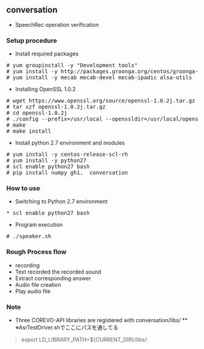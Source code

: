 ## conversation

* SpeechRec operation verification

### Setup procedure

* Install required packages
<pre>
# yum groupinstall -y "Development tools"
# yum install -y http://packages.groonga.org/centos/groonga-release-1.1.0-1.noarch.rpm
# yum install -y mecab mecab-devel mecab-ipadic alsa-utils
</pre>
* Installing OpenSSL 1.0.2
<pre>
# wget https://www.openssl.org/source/openssl-1.0.2j.tar.gz
# tar xzf openssl-1.0.2j.tar.gz
# cd openssl-1.0.2j
# ./config --prefix=/usr/local --openssldir=/usr/local/openssl shared
# make
# make install
</pre>
* Install python 2.7 environment and modules
<pre>
# yum install -y centos-release-scl-rh
# yum install -y python27
# scl enable python27 bash
# pip install numpy gh1.  conversation
</pre>

### How to use

* Switching to Python 2.7 environment
<pre>
* scl enable python27 bash
</pre>
* Program execution
<pre>
# ./speaker.sh
</pre>

### Rough Process flow

* recording
* Text recorded the recorded sound
* Extract corresponding answer
* Audio file creation
* Play audio file

### Note

* Three COREVO-API libraries are registered with conversation/libs/
** ※AsrTestDriver.shでここにパスを通してる
> export LD_LIBRARY_PATH=${CURRENT_DIR}/libs/:


